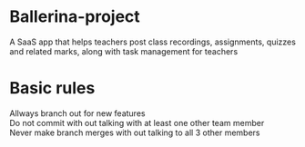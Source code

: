 # Ballerina-project
A SaaS app that helps teachers post class recordings, assignments, quizzes and related marks, along with task management for teachers

# Basic rules
Allways branch out for new features  
Do not commit with out talking with at least one other team member  
Never make branch merges with out talking to all 3 other members  
